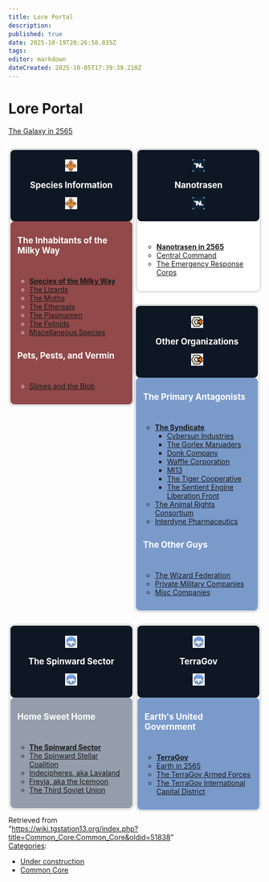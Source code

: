 ```yaml
---
title: Lore Portal
description: 
published: true
date: 2025-10-19T20:26:58.035Z
tags: 
editor: markdown
dateCreated: 2025-10-05T17:39:39.210Z
---
```


   <body>
     <div>
      <div id="mw-head-base" class="noprint"></div>
      <div id="content" class="mw-body" role="main">
         <a id="top"></a>
         <div id="siteNotice"></div>
         <div class="mw-indicators">
         </div>
         <h1 id="firstHeading" class="firstHeading mw-first-heading"><span class="mw-page-title-main">Lore Portal</span></h1>
         <p></p>
         <p><a href="/Common_Core:Setting" title="Common Core:Setting">The Galaxy in 2565</a></p>
         <div class="wiki-mainpage-column">
            <div style="width: 49.7%; float:left">
               <div align="left">
                  <div style="box-shadow: 0 0 .3em #999; border-radius: .2em; margin: 1em 0.2em 1em 0.2em; padding: 1px; border-radius: 8px;">
                     <div style="background: #0E1724; border-radius: .2em; color: #FFFFFF; padding: .4em .8em .5em; border-radius: 8px;">
                        <center>
                           <figure class="mw-halign-left" typeof="mw:File">
                              <a href="/branding/galcom.png" class="mw-file-description"><img src="/branding/galcom.png" decoding="async" width="24" height="24" class="mw-file-element" /></a>
                              <figcaption></figcaption>
                           </figure>
                           <big><b>Species Information</b></big>
                           <figure class="mw-halign-right" typeof="mw:File">
                              <a href="/branding/galcom.png" class="mw-file-description"><img src="/branding/galcom.png" decoding="async" width="24" height="24" class="mw-file-element" /></a>
                              <figcaption></figcaption>
                           </figure>
                        </center>
                     </div>
                     <div style="padding: 1em; background: #91494A; border-radius: 8px;">
                        <div class="center">
                           <p><span style="font-size: 120%; color: #FFFFFF;"><b>The Inhabitants of the Milky Way</b></span></p>
                           <ul style="display: inline-block; padding-left: 0; text-align: left; color: #FFFFFF;">
                              <ul>
                                 <li><b><a href="/edit/Common_Core:Species?redlink=1" class="new" title="Common Core:Species (page does not exist)">Species of the Milky Way</a></b></li>
                                 <li><a href="/Common_Core:Lizards" title="Common Core:Lizards">The Lizards</a></li>
                                 <li><a href="/Common_Core:Moths" title="Common Core:Moths">The Moths</a></li>
                                 <li><a href="/Common_Core:Ethereals" title="Common Core:Ethereals">The Ethereals</a></li>
                                 <li><a href="/Common_Core:Plasmamen" title="Common Core:Plasmamen">The Plasmamen</a></li>
                                 <li><a href="/Common_Core:Felinids" title="Common Core:Felinids">The Felinids</a></li>
                                 <li><a href="/Common_Core:Exospecies" title="Common Core:Exospecies">Miscellaneous Species</a></li>
                              </ul>
                           </ul>
                        </div>
                        <div class="center">
                           <p><span style="font-size: 120%; color: #FFFFFF;"><b>Pets, Pests, and Vermin</b></span></p>
                           <ul style="display: inline-block; padding-left: 0; text-align: left; color: #FFFFFF;">
                              <ul>
                                 <li><a href="/Common_Core:Slimes_and_the_Blob" title="Common Core:Slimes and the Blob">Slimes and the Blob</a></li>
                              </ul>
                           </ul>
                        </div>
                     </div>
                  </div>
               </div>
            </div>
         </div>
         <div class="wiki-mainpage-column">
            <div style="width: 49.7%; float:right">
               <div align="left">
                  <div style="box-shadow: 0 0 .3em #999; border-radius: .2em; margin: 1em 0.2em 1em 0.2em; padding: 1px; border-radius: 8px;">
                     <div style="background: #0E1724; border-radius: .2em; color: #FFF; padding: .4em .8em .5em; border-radius: 8px;">
                        <center>
                           <figure class="mw-halign-left" typeof="mw:File">
                              <a href="/branding/24px-ntlogo.png" class="mw-file-description"><img src="/branding/24px-ntlogo.png" decoding="async" width="24" height="24" class="mw-file-element" srcset="/images/thumb/e/ee/NTlogo.png/36px-NTlogo.png 1.5x, /images/thumb/e/ee/NTlogo.png/48px-NTlogo.png 2x" /></a>
                              <figcaption></figcaption>
                           </figure>
                           <big><b>Nanotrasen</b></big>
                           <figure class="mw-halign-right" typeof="mw:File">
                              <a href="/branding/24px-ntlogo.png" class="mw-file-description"><img src="/branding/24px-ntlogo.png" decoding="async" width="24" height="24" class="mw-file-element" srcset="/images/thumb/e/ee/ntlogo.png/36px-NTlogo.png 1.5x, /images/thumb/e/ee/NTlogo.png/48px-NTlogo.png 2x" /></a>
                              <figcaption></figcaption>
                           </figure>
                        </center>
                     </div>
                     <div style="padding: 1em; background: #FFF; border-radius: 8px;">
                        <div class="center">
                           <ul style="display: inline-block; padding-left: 0; text-align: left;">
                              <ul>
                                 <li><b><a href="/Common_Core:Nanotrasen" title="Common Core:Nanotrasen">Nanotrasen in 2565</a></b></li>
                                 <li><a href="/Common_Core:Nanotrasen#Central_Command" title="Common Core:Nanotrasen">Central Command</a></li>
                                 <li><a href="/Common_Core:Nanotrasen#The_Emergency_Response_Corps" title="Common Core:Nanotrasen">The Emergency Response Corps</a></li>
                              </ul>
                           </ul>
                        </div>
                     </div>
                  </div>
               </div>
            </div>
         </div>
         <div class="wiki-mainpage-column">
            <div style="width: 49.7%; float:left">
               <div align="left">
                  <div style="box-shadow: 0 0 .3em #999; border-radius: .2em; margin: 1em 0.2em 1em 0.2em; padding: 1px; border-radius: 8px;">
                     <div style="background: #0E1724; border-radius: .2em; color: #FFF; padding: .4em .8em .5em; border-radius: 8px;">
                        <center>
                           <figure class="mw-halign-left" typeof="mw:File">
                              <a href="/branding/24px-cybersun_logo.png" class="mw-file-description"><img src="/branding/24px-cybersun_logo.png" decoding="async" width="24" height="24" class="mw-file-element" srcset="/images/thumb/1/16/Cybersun_logo.png/36px-Cybersun_logo.png 1.5x, /images/thumb/1/16/Cybersun_logo.png/48px-Cybersun_logo.png 2x" /></a>
                              <figcaption></figcaption>
                           </figure>
                           <big><b>Other Organizations</b></big>
                           <figure class="mw-halign-right" typeof="mw:File">
                              <a href="/branding/24px-cybersun_logo.png" class="mw-file-description"><img src="/branding/24px-cybersun_logo.png" decoding="async" width="24" height="24" class="mw-file-element" srcset="/images/thumb/1/16/Cybersun_logo.png/36px-Cybersun_logo.png 1.5x, /images/thumb/1/16/Cybersun_logo.png/48px-Cybersun_logo.png 2x" /></a>
                              <figcaption></figcaption>
                           </figure>
                        </center>
                     </div>
                     <div style="padding: 1em; background: #7A9ACA; border-radius: 8px;">
                        <div class="center">
                           <p><span style="font-size: 120%;"><b><span style="color:white">The Primary Antagonists</span></b>
                              </span>
                           </p>
                           <p><b></b></p>
                           <ul style="display: inline-block; padding-left: 0; text-align: left;">
                              <ul>
                                 <li>
                                    <b><a href="/Common_Core:The_Syndicate" title="Common Core:The Syndicate">The Syndicate</a></b>
                                    <ul>
                                       <li><a href="/Common_Core:Cybersun_Industries" title="Common Core:Cybersun Industries">Cybersun Industries</a></li>
                                       <li><a href="/Common_Core:Gorlex_Marauders" title="Common Core:Gorlex Marauders">The Gorlex Maruaders</a></li>
                                       <li><a href="/Common_Core:Donk_Co" title="Common Core:Donk Co">Donk Company</a></li>
                                       <li><a href="/Common_Core:Waffle_Corp" title="Common Core:Waffle Corp">Waffle Corporation</a></li>
                                       <li><a href="/Common_Core:MI13" title="Common Core:MI13">MI13</a></li>
                                       <li><a href="/Common_Core:Tiger_Cooperative" title="Common Core:Tiger Cooperative">The Tiger Cooperative</a></li>
                                       <li><a href="/Common_Core:SELF" title="Common Core:SELF">The Sentient Engine Liberation Front</a></li>
                                    </ul>
                                 </li>
                                 <li><a href="/Common_Core:ARC" title="Common Core:ARC">The Animal Rights Consortium</a></li>
                                 <li><a href="/Common_Core:Interdyne" title="Common Core:Interdyne">Interdyne Pharmaceutics</a></li>
                              </ul>
                           </ul>
                        </div>
                        <div class="center">
                           <p><span style="font-size: 120%;"><b><span style="color:white">The Other Guys</span></b>
                              </span>
                           </p>
                           <p><b></b></p>
                           <ul style="display: inline-block; padding-left: 0; text-align: left;">
                              <ul>
                                 <li><a href="/Common_Core:The_Wizard_Federation" title="Common Core:The Wizard Federation">The Wizard Federation</a></li>
                                 <li><a href="/Common_Core:Private_Military_Companies" title="Common Core:Private Military Companies">Private Military Companies</a></li>
                                 <li><a href="/Common_Core:Companies" title="Common Core:Companies">Misc Companies</a></li>
                              </ul>
                           </ul>
                        </div>
                     </div>
                  </div>
               </div>
            </div>
         </div>
         <div class="wiki-mainpage-column">
            <div style="width: 49.7%; float:right">
               <div align="left">
                  <div style="box-shadow: 0 0 .3em #999; border-radius: .2em; margin: 1em 0.2em 1em 0.2em; padding: 1px; border-radius: 8px;">
                     <div style="background: #0E1724; border-radius: .2em; color: #FFF; padding: .4em .8em .5em; border-radius: 8px;">
                        <center>
                           <center>
                              <figure class="mw-halign-left" typeof="mw:File">
                                 <a href="/branding/24px-tgmc_logo.png" class="mw-file-description"><img src="/branding/24px-tgmc_logo.png" decoding="async" width="24" height="24" class="mw-file-element" srcset="/images/thumb/9/96/TGMC_logo.png/36px-TGMC_logo.png 1.5x, /images/thumb/9/96/TGMC_logo.png/48px-TGMC_logo.png 2x" /></a>                               
                                 <figcaption></figcaption>
                              </figure>                            
                              <big><b>TerraGov</b></big>
                              <figure class="mw-halign-right" typeof="mw:File">
                                 <a href="/branding/24px-tgmc_logo.png" class="mw-file-description"><img src="/branding/24px-tgmc_logo.png" decoding="async" width="24" height="24" class="mw-file-element" srcset="/images/thumb/9/96/TGMC_logo.png/36px-TGMC_logo.png 1.5x, /images/thumb/9/96/TGMC_logo.png/48px-TGMC_logo.png 2x" /></a>
                                 <figcaption></figcaption>
                              </figure>
                           </center>
                        </center>
                     </div>
                     <div style="padding: 1em; background: #7A9ACA; border-radius: 8px;">
                        <div class="center">
                           <p><span style="font-size: 120%;"><b><span style="color:white">Earth's United Government</span></b>
                              </span>
                           </p>
                           <p><b></b></p>
                           <ul style="display: inline-block; padding-left: 0; text-align: left;">
                              <ul>
                                 <li><b><a href="/Common_Core:TerraGov" title="Common Core:TerraGov">TerraGov</a></b></li>
                                 <li><a href="/edit/Common_Core:Earth?redlink=1" class="new" title="Common Core:Earth (page does not exist)">Earth in 2565</a></li>
                                 <li><a href="/Common_Core:The_TGAF" title="Common Core:The TGAF">The TerraGov Armed Forces</a></li>
                                 <li><a href="/edit/Common_Core:Manhattan?redlink=1" class="new" title="Common Core:Manhattan (page does not exist)">The TerraGov International Capital District</a></li>
                              </ul>
                           </ul>
                        </div>
                     </div>
                  </div>
               </div>
            </div>
         </div>
         <div class="wiki-mainpage-column">
            <div style="width: 49.7%; float:left">
               <div align="left">
                  <div style="box-shadow: 0 0 .3em #999; border-radius: .2em; margin: 1em 0.2em 1em 0.2em; padding: 1px; border-radius: 8px;">
                     <div style="background: #0E1724; border-radius: .2em; color: #FFF; padding: .4em .8em .5em; border-radius: 8px;">
                        <center>
                           <figure class="mw-halign-left" typeof="mw:File">
                              <a href="/branding/24px-tgmc_logo.png" class="mw-file-description"><img src="/branding/24px-tgmc_logo.png" decoding="async" width="24" height="24" class="mw-file-element" srcset="/images/thumb/9/96/TGMC_logo.png/36px-TGMC_logo.png 1.5x, /images/thumb/9/96/TGMC_logo.png/48px-TGMC_logo.png 2x" /></a>
                              <figcaption></figcaption>
                           </figure>
                           <big><b>The Spinward Sector</b></big>
                           <figure class="mw-halign-right" typeof="mw:File">
                              <a href="/branding/24px-tgmc_logo.png" class="mw-file-description"><img src="/branding/24px-tgmc_logo.png" decoding="async" width="24" height="24" class="mw-file-element" srcset="/images/thumb/9/96/TGMC_logo.png/36px-TGMC_logo.png 1.5x, /images/thumb/9/96/TGMC_logo.png/48px-TGMC_logo.png 2x" /></a>
                              <figcaption></figcaption>
                           </figure>
                        </center>
                     </div>
                     <div style="padding: 1em; background: #939DAB; border-radius: 8px;">
                        <div class="center">
                           <p><span style="font-size: 120%;"><b><span style="color:white">Home Sweet Home</span></b>
                              </span>
                           </p>
                           <p><b></b></p>
                           <ul style="display: inline-block; padding-left: 0; text-align: left;">
                              <ul>
                                 <li><b><a href="/Common_Core:The_Spinward_Sector" title="Common Core:The Spinward Sector">The Spinward Sector</a></b></li>
                                 <li><a href="/Common_Core:The_SSC" title="Common Core:The SSC">The Spinward Stellar Coalition</a></li>
                                 <li><a href="/Common_Core:Indecipheres" title="Common Core:Indecipheres">Indecipheres, aka Lavaland</a></li>
                                 <li><a href="/edit/Common_Core:Freyja?redlink=1" class="new" title="Common Core:Freyja (page does not exist)">Freyja, aka the Icemoon</a></li>
                                 <li><a href="/Common_Core:The_Third_Soviet_Union" title="Common Core:The Third Soviet Union">The Third Soviet Union</a></li>
                              </ul>
                           </ul>
                        </div>
                     </div>
                  </div>
               </div>
            </div>
         </div>
      </div>
      <div class="printfooter" data-nosnippet="">Retrieved from "<a dir="ltr" href="https://wiki.tgstation13.org/index.php?title=Common_Core:Common_Core&amp;oldid=51838">https://wiki.tgstation13.org/index.php?title=Common_Core:Common_Core&amp;oldid=51838</a>"</div>
      </div>
      <div id="catlinks" class="catlinks" data-mw="interface">
         <div id="mw-normal-catlinks" class="mw-normal-catlinks">
            <a href="/Special:Categories" title="Special:Categories">Categories</a>: 
            <ul>
               <li><a href="/Category:Under_construction" title="Category:Under construction">Under construction</a></li>
               <li><a href="/Category:Common_Core" title="Category:Common Core">Common Core</a></li>
            </ul>
         </div>
      </div>
     
